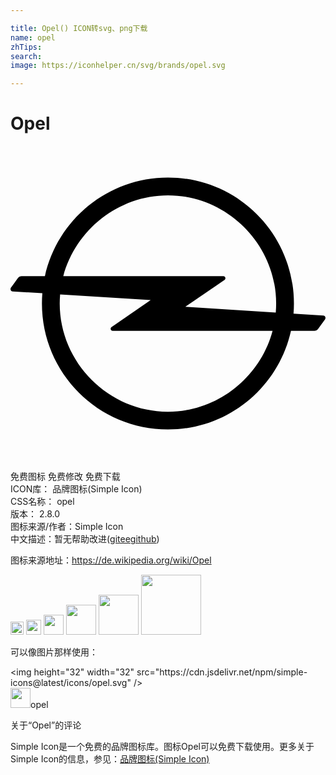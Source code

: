 ```yaml
---

title: Opel() ICON转svg、png下载
name: opel
zhTips: 
search: 
image: https://iconhelper.cn/svg/brands/opel.svg

---
```


# Opel  <small style="font-size: 60%;font-weight: 100"></small>

<div id="svg" class="svg-wrap">
<svg role="img" viewBox="0 0 24 24" xmlns="http://www.w3.org/2000/svg"><title>Opel icon</title><path d="M23.82,12.921L23.82,12.921l-2.256-0.143c0.021-0.256,0.031-0.516,0.031-0.777c0-5.302-4.298-9.6-9.6-9.6 c-4.588,0-8.423,3.218-9.373,7.52H0.851c-0.116,0-0.22,0.055-0.285,0.141l-0.527,0.728C0.014,10.819,0,10.857,0,10.899 c0,0.1,0.08,0.18,0.18,0.18l2.247,0.14C2.406,11.477,2.395,11.737,2.395,12c0,5.302,4.298,9.6,9.6,9.6 c4.588,0,8.423-3.218,9.374-7.52h1.78c0.116,0,0.22-0.055,0.285-0.141l0.527-0.728C23.986,13.181,24,13.143,24,13.101 C24,13.001,23.919,12.921,23.82,12.921z M11.995,20.245L11.995,20.245c-4.507,0-8.245-3.738-8.245-8.245 c0-0.234,0.011-0.467,0.031-0.696l6.899,0.43l-2.984,2.061c-0.04,0.028-0.067,0.075-0.067,0.128c0,0.086,0.07,0.156,0.156,0.156 h12.183C19.031,17.601,15.785,20.245,11.995,20.245z M20.21,12.692l-6.892-0.438l2.991-2.049c0.041-0.028,0.067-0.075,0.067-0.128 c0-0.086-0.07-0.156-0.156-0.156H4.022c0.937-3.521,4.183-6.165,7.973-6.165c0,0,0,0,0,0h0c0,0,0,0,0,0 c4.507,0,8.245,3.738,8.245,8.245C20.24,12.233,20.23,12.463,20.21,12.692z"/></svg>
</div>
<detail full-name='opel'></detail>

<div class="detail-page">
<p>
<span><span class="badge-success badge">免费图标</span> <span class="badge-success badge">免费修改</span>  <span class="badge-success badge">免费下载</span> </span>
<br/>
<span>
ICON库：
<span class="badge-secondary badge">品牌图标(Simple Icon)</span> 
</span>
<br/>
<span>
CSS名称：
<span class="badge-secondary badge">opel</span> 
</span>

<br/>
<span>
版本：
<span class="badge-secondary badge">2.8.0</span> 
</span>
<br/>
<span>图标来源/作者：<span class="badge-light badge">Simple Icon</span></span> 
<br/>
<span class="zh-detail">中文描述：暂无<span class="help-link"><span>帮助改进</span>(<a href="https://gitee.com/liuwave/icon-helper/edit/master/json/brands/opel.json" target="_blank" rel="noopener noreferrer">gitee</a><a href="https://github.com/liuwave/icon-helper/edit/master/json/brands/opel.json" target="_blank" rel="noopener noreferrer">github</a></span>)</span><br/>
</p>
</div><div class="description description alert alert-light"><p>图标来源地址：<a href="https://de.wikipedia.org/wiki/Opel" target="_blank" rel="noopener noreferrer">https://de.wikipedia.org/wiki/Opel</a></p></div>
<div class="alert alert-dark">
<img height="21" width="21" src="https://cdn.jsdelivr.net/npm/simple-icons@latest/icons/opel.svg" />
<img height="24" width="24" src="https://cdn.jsdelivr.net/npm/simple-icons@latest/icons/opel.svg" />
<img height="32" width="32" src="https://cdn.jsdelivr.net/npm/simple-icons@latest/icons/opel.svg" />
<img height="48" width="48" src="https://cdn.jsdelivr.net/npm/simple-icons@latest/icons/opel.svg" />
<img height="64" width="64" src="https://cdn.jsdelivr.net/npm/simple-icons@latest/icons/opel.svg" />
<img height="96" width="96" src="https://cdn.jsdelivr.net/npm/simple-icons@latest/icons/opel.svg" />

</div>
<div>
  <p>可以像图片那样使用：    
  </p>
  <div class="alert alert-primary" style="font-size: 14px">
    &lt;img height="32" width="32" src="https://cdn.jsdelivr.net/npm/simple-icons@latest/icons/opel.svg" /&gt;
    <copy-btn content='<img height="32" width="32" src="https://cdn.jsdelivr.net/npm/simple-icons@latest/icons/opel.svg" />'></copy-btn>
  </div>
  <div class="alert alert-secondary">
    <img height="32" width="32" src="https://cdn.jsdelivr.net/npm/simple-icons@latest/icons/opel.svg" />opel
    <copy-btn content="opel" btn-title="复制图标名称"></copy-btn>
  </div>
</div>

<Vssue title="关于“Opel”的评论" >关于“Opel”的评论</Vssue>


<div><p>Simple Icon是一个免费的品牌图标库。图标Opel可以免费下载使用。更多关于  Simple Icon的信息，参见：<a target="_blank" href="https://iconhelper.cn/brands.html">品牌图标(Simple Icon)</a>
</p></div>
